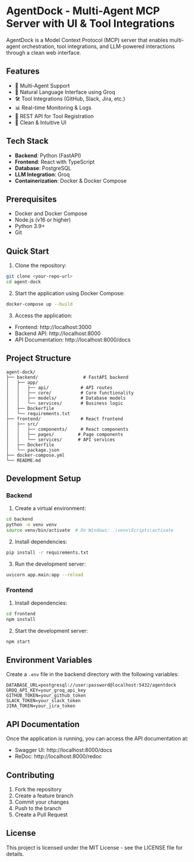 # AgentDock - Multi-Agent MCP Server with UI & Tool Integrations

AgentDock is a Model Context Protocol (MCP) server that enables multi-agent orchestration, tool integrations, and LLM-powered interactions through a clean web interface.

## Features

- 🤖 Multi-Agent Support
- 💬 Natural Language Interface using Groq
- 🛠️ Tool Integrations (GitHub, Slack, Jira, etc.)
- 📊 Real-time Monitoring & Logs
- 🎯 REST API for Tool Registration
- 🎨 Clean & Intuitive UI

## Tech Stack

- **Backend**: Python (FastAPI)
- **Frontend**: React with TypeScript
- **Database**: PostgreSQL
- **LLM Integration**: Groq
- **Containerization**: Docker & Docker Compose

## Prerequisites

- Docker and Docker Compose
- Node.js (v16 or higher)
- Python 3.9+
- Git

## Quick Start

1. Clone the repository:
```bash
git clone <your-repo-url>
cd agent-dock
```

2. Start the application using Docker Compose:
```bash
docker-compose up --build
```

3. Access the application:
- Frontend: http://localhost:3000
- Backend API: http://localhost:8000
- API Documentation: http://localhost:8000/docs

## Project Structure

```
agent-dock/
├── backend/                 # FastAPI backend
│   ├── app/
│   │   ├── api/            # API routes
│   │   ├── core/           # Core functionality
│   │   ├── models/         # Database models
│   │   └── services/       # Business logic
│   ├── Dockerfile
│   └── requirements.txt
├── frontend/               # React frontend
│   ├── src/
│   │   ├── components/     # React components
│   │   ├── pages/         # Page components
│   │   └── services/      # API services
│   ├── Dockerfile
│   └── package.json
├── docker-compose.yml
└── README.md
```

## Development Setup

### Backend

1. Create a virtual environment:
```bash
cd backend
python -m venv venv
source venv/bin/activate  # On Windows: .\venv\Scripts\activate
```

2. Install dependencies:
```bash
pip install -r requirements.txt
```

3. Run the development server:
```bash
uvicorn app.main:app --reload
```

### Frontend

1. Install dependencies:
```bash
cd frontend
npm install
```

2. Start the development server:
```bash
npm start
```

## Environment Variables

Create a `.env` file in the backend directory with the following variables:

```env
DATABASE_URL=postgresql://user:password@localhost:5432/agentdock
GROQ_API_KEY=your_groq_api_key
GITHUB_TOKEN=your_github_token
SLACK_TOKEN=your_slack_token
JIRA_TOKEN=your_jira_token
```

## API Documentation

Once the application is running, you can access the API documentation at:
- Swagger UI: http://localhost:8000/docs
- ReDoc: http://localhost:8000/redoc

## Contributing

1. Fork the repository
2. Create a feature branch
3. Commit your changes
4. Push to the branch
5. Create a Pull Request

## License

This project is licensed under the MIT License - see the LICENSE file for details. 
